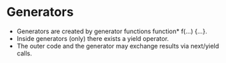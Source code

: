# Generators

- Generators are created by generator functions function\* f(…) {…}.
- Inside generators (only) there exists a yield operator.
- The outer code and the generator may exchange results via next/yield calls.
